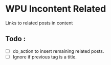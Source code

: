 # WPU Incontent Related

Links to related posts in content

## Todo :

- [ ] do_action to insert remaining related posts.
- [ ] Ignore if previous tag is a title.
